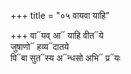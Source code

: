 +++
title = "०५ वायवा याहि"

+++
वा᳓यव् आ᳓ याहि वीत᳓ये  
जुषाणो᳓ हव्य᳓दातये  
पि᳓बा सुत᳓स्य अ᳓न्धसो अभि᳓ प्र᳓यः